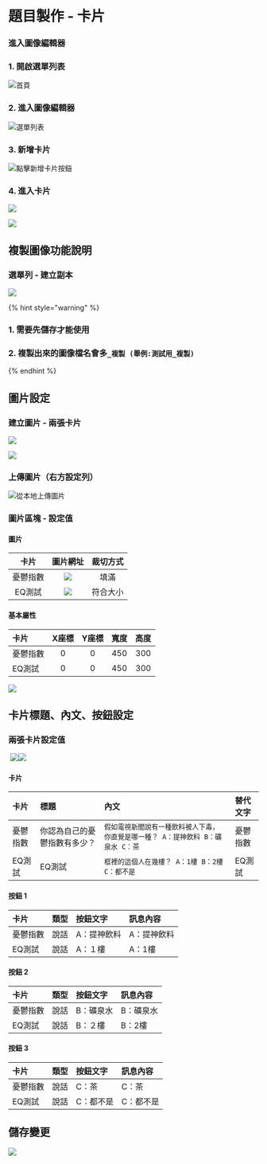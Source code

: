 # 題目製作 - 卡片

### 進入圖像編輯器

### 1. 開啟選單列表

![&#x9996;&#x9801;](../../.gitbook/assets/gosu_bar.png)

### 2. 進入圖像編輯器

![&#x9078;&#x55AE;&#x5217;&#x8868;](../../.gitbook/assets/gosu-xuan-dan-lie-biao-tu.png)

### 3. 新增卡片

![&#x9EDE;&#x64CA;&#x65B0;&#x589E;&#x5361;&#x7247;&#x6309;&#x9215;](../../.gitbook/assets/ka-pian-tu-02.png)

### 4. 進入卡片

![](../../.gitbook/assets/tu-xiang-jin-ru-ka-pian.png)

![](../../.gitbook/assets/tu-xiang-ka-pian.png)

## 複製圖像功能說明

### 選單列 - 建立副本

![](../../.gitbook/assets/xuan-dan-lie-biao-jian-li-fu-ben.png)

{% hint style="warning" %}
### 1. 需要先儲存才能使用

### 2. 複製出來的圖像檔名會多`_複製 (舉例:測試用_複製)`
{% endhint %}

## 圖片設定

### 建立圖片 - 兩張卡片

![](../../.gitbook/assets/tu-pian-qu-kuai.png)

![](../../.gitbook/assets/xin-li-ce-yan-ka-pian.png)

### 上傳圖片（右方設定列）

![&#x5F9E;&#x672C;&#x5730;&#x4E0A;&#x50B3;&#x5716;&#x7247;](../../.gitbook/assets/tu-chang-bei-tu-05.png)

### 圖片區塊 - 設定值  

#### 圖片

| 卡片 | 圖片網址 | 裁切方式 |
| :---: | :---: | :---: |
| 憂鬱指數 | ![](../../.gitbook/assets/you-yu-cheng-du.png)  | 填滿 |
| EQ測試 | ![](../../.gitbook/assets/eq-ce-shi.jpg)   | 符合大小 |

#### 基本屬性

| 卡片 | X座標 | Y座標 | 寬度 | 高度 |
| :--- | :---: | :---: | :---: | :---: |
| 憂鬱指數 | 0 | 0 | 450 | 300 |
| EQ測試 | 0 | 0 | 450 | 300 |

![](../../.gitbook/assets/xin-li-ce-yan-ka-pian-01.png)

## 卡片標題、內文、按鈕設定

### 兩張卡片設定值

  
 ​ ​![](https://firebasestorage.googleapis.com/v0/b/gitbook-28427.appspot.com/o/assets%2F-LL8rj7PKYh3HQ_4oIEi%2F-LNP5LnhUtKGGDuQyjOO%2F-LNP5UR6SslZq3-deeKn%2FEQ%E6%B8%AC%E8%A9%A6.png?alt=media&token=4ef5ca3b-6231-4c29-89b4-ab753f67f23b)![](../../.gitbook/assets/you-yu-zhi-shu.png)

#### 卡片

| 卡片 | 標題 | 內文 | 替代文字 |
| :--- | :--- | :--- | :--- |
| 憂鬱指數 | 你認為自己的憂鬱指數有多少？ | `假如電視新聞說有一種飲料被人下毒， 你直覺是哪一種？ A：提神飲料 B：礦泉水 C：茶` | 憂鬱指數 |
| EQ測試 | EQ測試 | `框裡的這個人在幾樓？ A：1樓 B：2樓 C：都不是` | EQ測試 |

#### 按鈕 1

| 卡片 | 類型 | 按鈕文字 | 訊息內容 |
| :--- | :--- | :--- | :--- |
| 憂鬱指數 | 說話 | A：提神飲料 | A：提神飲料 |
| EQ測試 | 說話 | A：１樓 | A：1樓 |

#### 按鈕 2

| 卡片 | 類型 | 按鈕文字 | 訊息內容 |
| :--- | :--- | :--- | :--- |
| 憂鬱指數 | 說話 | B：礦泉水 | B：礦泉水 |
| EQ測試 | 說話 | B：２樓 | B：2樓 |

#### 按鈕 3

| 卡片 | 類型 | 按鈕文字 | 訊息內容 |
| :--- | :--- | :--- | :--- |
| 憂鬱指數 | 說話 | C：茶 | C：茶 |
| EQ測試 | 說話 | C：都不是 | C：都不是 |

## 儲存變更

![](../../.gitbook/assets/xuan-dan-lie-biao-chu-cun.png)



